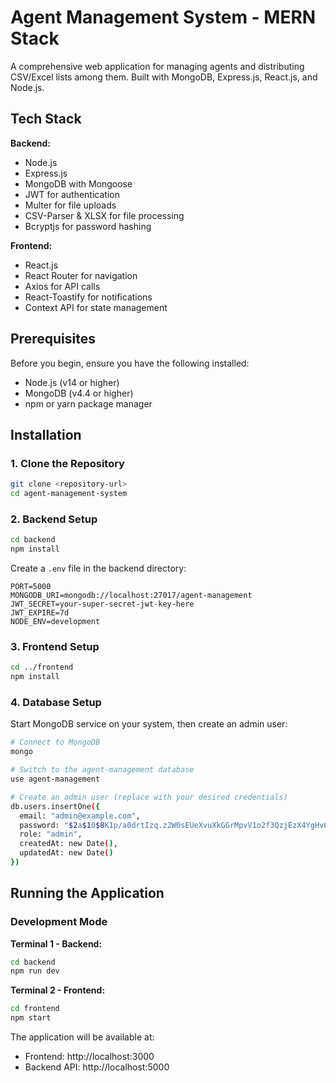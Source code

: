 # Agent Management System - MERN Stack

A comprehensive web application for managing agents and distributing CSV/Excel lists among them. Built with MongoDB, Express.js, React.js, and Node.js.


## Tech Stack

**Backend:**
- Node.js
- Express.js
- MongoDB with Mongoose
- JWT for authentication
- Multer for file uploads
- CSV-Parser & XLSX for file processing
- Bcryptjs for password hashing

**Frontend:**
- React.js
- React Router for navigation
- Axios for API calls
- React-Toastify for notifications
- Context API for state management

## Prerequisites

Before you begin, ensure you have the following installed:
- Node.js (v14 or higher)
- MongoDB (v4.4 or higher)
- npm or yarn package manager

## Installation

### 1. Clone the Repository
```bash
git clone <repository-url>
cd agent-management-system
```

### 2. Backend Setup
```bash
cd backend
npm install
```

Create a `.env` file in the backend directory:
```env
PORT=5000
MONGODB_URI=mongodb://localhost:27017/agent-management
JWT_SECRET=your-super-secret-jwt-key-here
JWT_EXPIRE=7d
NODE_ENV=development
```

### 3. Frontend Setup
```bash
cd ../frontend
npm install
```

### 4. Database Setup

Start MongoDB service on your system, then create an admin user:

```bash
# Connect to MongoDB
mongo

# Switch to the agent-management database
use agent-management

# Create an admin user (replace with your desired credentials)
db.users.insertOne({
  email: "admin@example.com",
  password: "$2a$10$8K1p/a0drtIzq.z2W0sEUeXvuXkGGrMpvV1o2f3QzjEzX4YgHv6g2", // password: "admin123"
  role: "admin",
  createdAt: new Date(),
  updatedAt: new Date()
})
```

## Running the Application

### Development Mode

**Terminal 1 - Backend:**
```bash
cd backend
npm run dev
```

**Terminal 2 - Frontend:**
```bash
cd frontend
npm start
```

The application will be available at:
- Frontend: http://localhost:3000
- Backend API: http://localhost:5000





